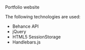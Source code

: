 Portfolio website

The following technologies are used:
* Behance API
* jQuery
* HTML5 SessionStorage
* Handlebars.js

